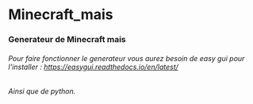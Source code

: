 # Minecraft_mais
### Generateur de Minecraft mais

###### Pour faire fonctionner le generateur vous aurez besoin de easy gui pour l'installer : https://easygui.readthedocs.io/en/latest/   
###### Ainsi que de python.
